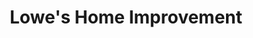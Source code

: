 ---
title: "Lowe's Home Improvement"
url: /smithfield/lowes-home-improvement/
shop: doityourself
---